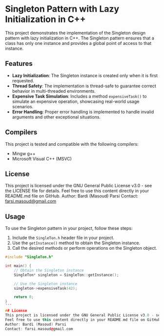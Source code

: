 
# Singleton Pattern with Lazy Initialization in C++

This project demonstrates the implementation of the Singleton design pattern with lazy initialization in C++. The Singleton pattern ensures that a class has only one instance and provides a global point of access to that instance.

## Features

- **Lazy Initialization**: The Singleton instance is created only when it is first requested.
- **Thread Safety**: The implementation is thread-safe to guarantee correct behavior in multi-threaded environments.
- **Expensive Task Simulation**: Includes a method `expensiveTask()` to simulate an expensive operation, showcasing real-world usage scenarios.
- **Error Handling**: Proper error handling is implemented to handle invalid arguments and other exceptional situations.

## Compilers
This project is tested and compatible with the following compilers:
- Mingw g++
- Microsoft Visual C++ (MSVC)

## License
This project is licensed under the GNU General Public License v3.0 - see the LICENSE file for details.
Feel free to use this content directly in your README.md file on GitHub.
Author: Bardi (Masoud) Parsi
Contact: farsi.masoud@gmail.com

## Usage

To use the Singleton pattern in your project, follow these steps:

1. Include the `SingleTon.h` header file in your project.
2. Use the `getInstance()` method to obtain the Singleton instance.
3. Call the desired methods or perform operations on the Singleton object.

```cpp
#include "SingleTon.h"

int main() {
    // Obtain the Singleton instance
    SingleTon* singleton = SingleTon::getInstance();

    // Use the Singleton instance
    singleton->expensiveTask(42);

    return 0;
}
´´´
## License
This project is licensed under the GNU General Public License v3.0 - see the LICENSE file for details.
Feel free to use this content directly in your README.md file on GitHub.
Author: Bardi (Masoud) Parsi
Contact: farsi.masoud@gmail.com

